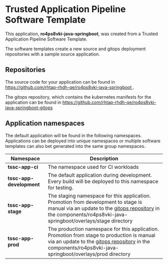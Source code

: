 # Trusted Application Pipeline Software Template

This application, **ro4ps8vki-java-springboot**, was created from a Trusted Application Pipeline Software Template.

The software templates create a new source and gitops deployment repositories with a sample source application. 

## Repositories

The source code for your application can be found in [https://github.com/rhtap-rhdh-qe/ro4ps8vki-java-springboot ](https://github.com/rhtap-rhdh-qe/ro4ps8vki-java-springboot ).
 
The gitops repository, which contains the kubernetes manifests for the application can be found in 
[https://github.com/rhtap-rhdh-qe/ro4ps8vki-java-springboot-gitops ](https://github.com/rhtap-rhdh-qe/ro4ps8vki-java-springboot-gitops ) 

## Application namespaces 

The default application will be found in the following namespaces. Applications can be deployed into unique namespaces or multiple software templates can also bet generated into the same group namespaces.  

|  Namespace   |  Description   |  
| -------- | -------- |
| **tssc-app-ci** | The namespace used for CI workloads |
| **tssc-app-development** | The default application during development. Every build will be deployed to this namespace for testing. |
| **tssc-app-stage** | The staging namespace for this application. Promotion from development to stage is manual via an update to the [gitops repository](https://github.com/rhtap-rhdh-qe/ro4ps8vki-java-springboot-gitops ) in the components/ro4ps8vki-java-springboot/overlays/stage directory |
| **tssc-app-prod** | The production namespace for this application. Promotion from stage to production is manual via an update to the [gitops repository](https://github.com/rhtap-rhdh-qe/ro4ps8vki-java-springboot-gitops ) in the components/ro4ps8vki-java-springboot/overlays/prod directory |